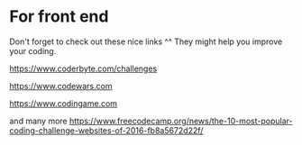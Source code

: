 # For front end

Don't forget to check out these nice links ^^ They might help you improve your coding.


https://www.coderbyte.com/challenges

https://www.codewars.com

https://www.codingame.com

and many more https://www.freecodecamp.org/news/the-10-most-popular-coding-challenge-websites-of-2016-fb8a5672d22f/